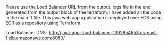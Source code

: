 Please use the Load Balancer URL from the output. logs file in the end generated from the output block of the terraform.
I have added all the code in the main.tf file.
This java web app application is deployed over ECS using ECR as a repository using Terraform.

Load Balancer DNS- http://java-app-load-balancer-1392854653.us-east-1.elb.amazonaws.com:8080/
